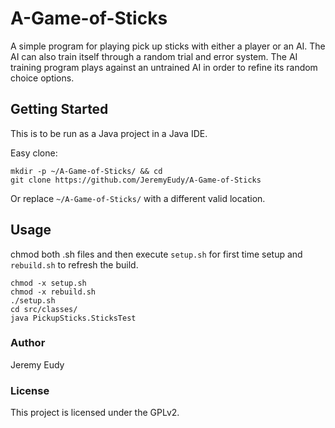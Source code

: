 # A-Game-of-Sticks
A simple program for playing pick up sticks with either a player or an AI. The AI can also train itself through a random trial and error system. The AI training program plays against an untrained AI in order to refine its random choice options.

## Getting Started
This is to be run as a Java project in a Java IDE.

Easy clone:
```
mkdir -p ~/A-Game-of-Sticks/ && cd
git clone https://github.com/JeremyEudy/A-Game-of-Sticks
```
Or replace ```~/A-Game-of-Sticks/``` with a different valid location.

## Usage
chmod both .sh files and then execute ```setup.sh``` for first time setup and ```rebuild.sh``` to refresh the build.
```
chmod -x setup.sh
chmod -x rebuild.sh
./setup.sh
cd src/classes/
java PickupSticks.SticksTest
```
### Author
Jeremy Eudy

### License
This project is licensed under the GPLv2.
